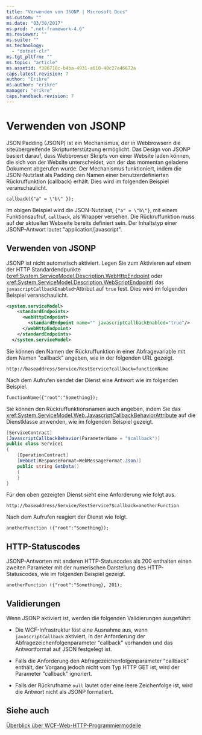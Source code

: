 ```yaml
---
title: "Verwenden von JSONP | Microsoft Docs"
ms.custom: ""
ms.date: "03/30/2017"
ms.prod: ".net-framework-4.6"
ms.reviewer: ""
ms.suite: ""
ms.technology: 
  - "dotnet-clr"
ms.tgt_pltfrm: ""
ms.topic: "article"
ms.assetid: f386718c-b4ba-4931-a610-40c27a46672a
caps.latest.revision: 7
author: "Erikre"
ms.author: "erikre"
manager: "erikre"
caps.handback.revision: 7
---
```

# Verwenden von JSONP
JSON Padding \(JSONP\) ist ein Mechanismus, der in Webbrowsern die siteübergreifende Skriptunterstützung ermöglicht.  Das Design von JSONP basiert darauf, dass Webbrowser Skripts von einer Website laden können, die sich von der Website unterscheidet, von der das momentan geladene Dokument abgerufen wurde.  Der Mechanismus funktioniert, indem die JSON\-Nutzlast als Padding den Namen einer benutzerdefinierten Rückruffunktion \(callback\) erhält. Dies wird im folgenden Beispiel veranschaulicht.  
  
```  
callback({"a" = \"b\" });  
```  
  
 Im obigen Beispiel wird die JSON\-Nutzlast, `{"a" = \"b\"}`, mit einem Funktionsaufruf, `callback`, als Wrapper versehen.  Die Rückruffunktion muss auf der aktuellen Webseite bereits definiert sein.  Der Inhaltstyp einer JSONP\-Antwort lautet "application\/javascript".  
  
## Verwenden von JSONP  
 JSONP ist nicht automatisch aktiviert.  Legen Sie zum Aktivieren auf einem der HTTP Standardendpunkte \(<xref:System.ServiceModel.Description.WebHttpEndpoint> oder <xref:System.ServiceModel.Description.WebScriptEndpoint>\) das `javascriptCallbackEnabled`\-Attribut auf `true` fest. Dies wird im folgenden Beispiel veranschaulicht.  
  
```xml  
<system.serviceModel>  
    <standardEndpoints>  
      <webHttpEndpoint>  
        <standardEndpoint name="" javascriptCallbackEnabled="true"/>  
      </webHttpEndpoint>  
    </standardEndpoints>     
  </system.serviceModel>  
```  
  
 Sie können den Namen der Rückruffunktion in einer Abfragevariable mit dem Namen "callback" angeben, wie in der folgenden URL gezeigt.  
  
```  
http://baseaddress/Service/RestService?callback=functionName  
```  
  
 Nach dem Aufrufen sendet der Dienst eine Antwort wie im folgenden Beispiel.  
  
```jscript  
functionName({"root":"Something});  
```  
  
 Sie können den Rückruffunktionsnamen auch angeben, indem Sie das <xref:System.ServiceModel.Web.JavascriptCallbackBehaviorAttribute> auf die Dienstklasse anwenden, wie im folgenden Beispiel gezeigt.  
  
```csharp  
[ServiceContract]  
[JavascriptCallbackBehavior(ParameterName = "$callback")]  
public class Service1  
{  
    [OperationContract]  
    [WebGet(ResponseFormat=WebMessageFormat.Json)]  
    public string GetData()  
    {              
    }  
}  
```  
  
 Für den oben gezeigten Dienst sieht eine Anforderung wie folgt aus.  
  
```  
http://baseaddress/Service/RestService?$callback=anotherFunction  
```  
  
 Nach dem Aufrufen reagiert der Dienst wie folgt.  
  
```  
anotherFunction ({"root":"Something});  
```  
  
## HTTP\-Statuscodes  
 JSONP\-Antworten mit anderen HTTP\-Statuscodes als 200 enthalten einen zweiten Parameter mit der numerischen Darstellung des HTTP\-Statuscodes, wie im folgenden Beispiel gezeigt.  
  
```  
anotherFunction ({"root":"Something}, 201);  
```  
  
## Validierungen  
 Wenn JSONP aktiviert ist, werden die folgenden Validierungen ausgeführt:  
  
-   Die WCF\-Infrastruktur löst eine Ausnahme aus, wenn `javascriptCallback` aktiviert, in der Anforderung der Abfragezeichenfolgenparameter "callback" vorhanden und das Antwortformat auf JSON festgelegt ist.  
  
-   Falls die Anforderung den Abfragezeichenfolgenparameter "callback" enthält, der Vorgang jedoch nicht vom Typ HTTP GET ist, wird der Parameter "callback" ignoriert.  
  
-   Falls der Rückrufname `null` lautet oder eine leere Zeichenfolge ist, wird die Antwort nicht als JSONP formatiert.  
  
## Siehe auch  
 [Überblick über WCF\-Web\-HTTP\-Programmiermodelle](../../../../docs/framework/wcf/feature-details/wcf-web-http-programming-model-overview.md)